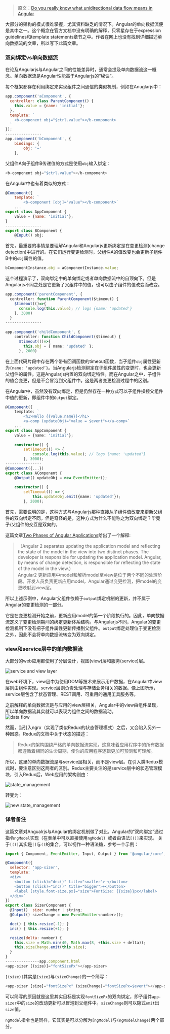 > 原文：[Do you really know what unidirectional data flow means in Angular](https://blog.angularindepth.com/do-you-really-know-what-unidirectional-data-flow-means-in-angular-a6f55cefdc63)

大部分的架构的模式很难掌握，尤其资料缺乏的情况下。Angular的单向数据流便是其中之一。这个概念在官方文档中没有明确的解释，只零星存在于expression guidelines和template statements章节之中。作者在网上也没有找到详细描述单向数据流的文章，所以写下此篇文章。

### 双向绑定vs单向数据流
在论及Angularjs与Angular之间的性能差异时，通常会提及单向数据流这一概念。单向数据流是Angular性能高于Angularjs的“秘诀”。  

每个框架都存在利用绑定来实现组件之间通信的类似机制，例如在Anuglarjs中：
```js
app.component('aComponent', {
  controller: class ParentComponent() {
    this.value = {name: 'initial'};
  },
  template: `
    <b-component obj="$ctrl.value"></b-component>
  `
});
----------------
app.component('bComponent', {
    bindings: {
        obj: '='
    },
```
父组件A向子组件B传递值的方式是使用`obj`输入绑定： 
```js
<b-component obj="$ctrl.value"></b-component>
```

在Angular中也有着类似的方式：
```js
@Component({
    template: `
        <b-component [obj]="value"></b-component>`
    ...
export class AppComponent {
    value = {name: 'initial'};
}
----------------
export class BComponent {
    @Input() obj;
```
首先，最重要的事情是要理解Angular和Angularjs更新绑定是在变更检测(change detection)中进行的。在它们运行变更检测时，父组件A的值改变也会更新子组件B中的`obj`属性的值。
```ts
bComponentInstance.obj = aComponentInstance.value;
```
这个过程演示了，双向绑定中的单向绑定或者单向数据流中的自顶向下。但是Angularjs不同之处是它更新了父组件中的值，也可以由子组件的值改变而改变。
```ts
app.component('parentComponent', {
  controller: function ParentComponent($timeout) {    
    $timeout(()=>{
      console.log(this.value); // logs {name: 'updated'}
    }, 3000)
  }
----------------
  
app.component('childComponent', {
    controller: function ChildComponent($timeout) {      
      $timeout(()=>{
        this.obj = { name: 'updated' };  
      }, 2000)
```
在上面代码片段中存在两个带有回调函数的timeout函数，当子组件`obj`属性更新为`{name: ‘updated’}`。当Angularjs检测绑定在子组件属性的变更时，也会更新父组件的属性。这是Angularjs内置的双向绑定特性。而在Angular之中，子组件的值会变更，但是不会冒泡到父组件中。这是两者变更检测过程中的区别。

在Angular中，虽然没有双向绑定，但是仍然存在一种方式可以子组件操控父组件中值的更新，即组件中的`Output`绑定。
```ts
@Component({
    template: `
        <h1>Hello {{value.name}}</h1>
        <a-comp (updateObj)="value = $event"></a-comp>`
    ...
export class AppComponent {
    value = {name: 'initial'};
    
    constructor() {
        setTimeout(() => {
            console.log(this.value); // logs {name: 'updated'}
        }, 3000);
----------------
@Component({...})
export class AComponent {
    @Output() updateObj = new EventEmitter();
    
    constructor() {
        setTimeout(() => {
            this.updateObj.emit({name: 'updated'});
        }, 2000);
```

首先，需要说明的是，这种方式与Angularjs那种直接从子组件值改变来更新父组件的双向绑定不同。但是奇怪的是，这种方式为什么不能称之为双向绑定？毕竟子/父组件的交互是双向的。

这篇文章[Two Phases of Angular Applications](https://vsavkin.com/two-phases-of-angular-2-applications-fda2517604be)给出了一个解释:  
> （Angular 2 separates updating the application model and reflecting the state of the model in the view into two distinct phases. The developer is responsible for updating the application model. Angular, by means of change detection, is responsible for reflecting the state of the model in the view.）  
Angular2 更新应用中model和解析model至view是位于两个不同的处理阶段。开发人员负责更新应用model，Angular通过变更检测，把model的变更映射到view层。

所以上述示例中，Angular父组件依赖于`output`绑定机制的更新，并不属于Angular的变更检测的一部分。

它是在变更检测开始之前，更新应用model的第一个阶段执行的。因此，单向数据流定义了变更检测期间的绑定更新体系结构。与Angularjs不同，Angular的变更检测机制下没有把子组件属性更新传播到父组件。`output`绑定处理位于变更检测之外，因此不会将单向数据流转变为双向绑定。

### view和service层中的单向数据流
大部分的web应用都使用了分层设计，视图(view)层和服务(service)层。  

![service and view layer](https://github.com/AngularInDepth/angularindepth/image/1/1.png?raw=true)

在web环境下，view层中为使用DOM等技术来展示用户数据，在Angular中view层则由组件实现。service层则负责处理与存储业务相关的数据。像上图所示，service层包含了状态管理、REST调用、可重用的通用工具服务等。

之前解释的单向数据流是与应用的view层相关，Angular中的view由组件呈现，所以单向数据流其实就可以表现为组件之间的数据流动。  
![data flow](https://github.com/AngularInDepth/angularindepth/image/1/2.png?raw=true)

然而，当引入ngrx（实现了类似Redux的状态管理模式）之后，又会陷入另外一种困惑。Redux的文档中关于状态的描述：
> Redux的架构围绕严格的单向数据流实现，这意味着应用程序中的所有数据都遵循着相同的生命周期，使你的应用程序逻辑更加可预测和可理解。

所以，这里的单向数据流是与service层相关，而不是view层。在引入类Redux模式时，要注意区别这两者的区别。Redux主要关注的是service层中的状态管理模块，引入Redux后，Web应用的架构则由：

![state_management](https://github.com/AngularInDepth/angularindepth/image/1/3.png?raw=true)

转变为：  

![new state_management](https://github.com/AngularInDepth/angularindepth/image/1/4.png?raw=true)

### 译者备注
这篇文章对Angualrjs与Angular的绑定机制做了对比，Angular的“双向绑定”通过指令`ngModel`实现（在表单中可以直接使用`ngModel`）或者由语法`[()]`来实现。
关于`[()]`其实是`[]`与`()`的集合，可以视作一种语法糖，参考一个示例：
```js
import { Component, EventEmitter, Input, Output } from '@angular/core';

@Component({
  selector: 'app-sizer',
  template: `
  <div>
    <button (click)="dec()" title="smaller">-</button>
    <button (click)="inc()" title="bigger">+</button>
    <label [style.font-size.px]="size">FontSize: {{size}}px</label>
  </div>`
})
export class SizerComponent {
  @Input()  size: number | string;
  @Output() sizeChange = new EventEmitter<number>();

  dec() { this.resize(-1); }
  inc() { this.resize(+1); }

  resize(delta: number) {
    this.size = Math.min(40, Math.max(8, +this.size + delta));
    this.sizeChange.emit(this.size);
  }
}
---------------app.component.html
<app-sizer [(size)]="fontSizePx"></app-sizer>
```
`[(size)]`其实是`[size]`与`(sizeChange)`的一个简写：
```js
<app-sizer [size]="fontSizePx" (sizeChange)="fontSizePx=$event"></app-sizer>
```
可以简写的原因就是这里其实目标是实现`fontSizePx`的双向绑定，即子组件`app-sizer`中的`size`的改动更新可以冒泡到父组件中。`sizeChange`则可以隐式`emit`出`size`值。

`ngModel`指令也是同样，它其实是可以分解为`[ngModel]`与`(ngModelChange)`两个部分。
